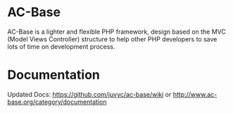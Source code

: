 AC-Base
=======

AC-Base is a lighter and flexible PHP framework, design based on the MVC (Model Views Controller) structure to help other PHP developers to save lots of time on development process.

Documentation
=======

Updated Docs: https://github.com/juvyc/ac-base/wiki or http://www.ac-base.org/category/documentation